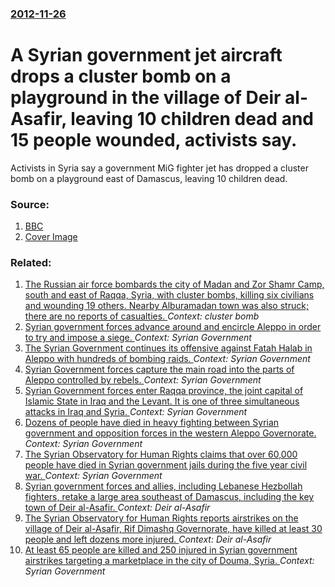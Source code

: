 ### [2012-11-26](/news/2012/11/26/index.md)

# A Syrian government jet aircraft drops a cluster bomb on a playground in the village of Deir al-Asafir, leaving 10 children dead and 15 people wounded, activists say. 

Activists in Syria say a government MiG fighter jet has dropped a cluster bomb on a playground east of Damascus, leaving 10 children dead.


### Source:

1. [BBC](http://www.bbc.co.uk/news/world-middle-east-20491697)
1. [Cover Image](http://ichef.bbci.co.uk/news/1024/media/images/64377000/gif/_64377148_weapons.gif)

### Related:

1. [The Russian air force bombards the city of Madan and Zor Shamr Camp, south and east of Raqqa, Syria, with cluster bombs, killing six civilians and wounding 19 others. Nearby Alburamadan town was also struck; there are no reports of casualties. ](/news/2017/07/23/the-russian-air-force-bombards-the-city-of-madan-and-zor-shamr-camp-south-and-east-of-raqqa-syria-with-cluster-bombs-killing-six-civilia.md) _Context: cluster bomb_
2. [Syrian government forces advance around and encircle Aleppo in order to try and impose a siege. ](/news/2016/09/4/syrian-government-forces-advance-around-and-encircle-aleppo-in-order-to-try-and-impose-a-siege.md) _Context: Syrian Government_
3. [The Syrian Government continues its offensive against Fatah Halab in Aleppo with hundreds of bombing raids. ](/news/2016/09/23/the-syrian-government-continues-its-offensive-against-fatah-halab-in-aleppo-with-hundreds-of-bombing-raids.md) _Context: Syrian Government_
4. [Syrian Government forces capture the main road into the parts of Aleppo controlled by rebels. ](/news/2016/07/17/syrian-government-forces-capture-the-main-road-into-the-parts-of-aleppo-controlled-by-rebels.md) _Context: Syrian Government_
5. [Syrian Government forces enter Raqqa province, the joint capital of Islamic State in Iraq and the Levant. It is one of three simultaneous attacks in Iraq and Syria. ](/news/2016/06/4/syrian-government-forces-enter-raqqa-province-the-joint-capital-of-islamic-state-in-iraq-and-the-levant-it-is-one-of-three-simultaneous-at.md) _Context: Syrian Government_
6. [Dozens of people have died in heavy fighting between Syrian government and opposition forces in the western Aleppo Governorate. ](/news/2016/05/4/dozens-of-people-have-died-in-heavy-fighting-between-syrian-government-and-opposition-forces-in-the-western-aleppo-governorate.md) _Context: Syrian Government_
7. [The Syrian Observatory for Human Rights claims that over 60,000 people have died in Syrian government jails during the five year civil war. ](/news/2016/05/22/the-syrian-observatory-for-human-rights-claims-that-over-60-000-people-have-died-in-syrian-government-jails-during-the-five-year-civil-war.md) _Context: Syrian Government_
8. [Syrian government forces and allies, including Lebanese Hezbollah fighters, retake a large area southeast of Damascus, including the key town of Deir al-Asafir. ](/news/2016/05/19/syrian-government-forces-and-allies-including-lebanese-hezbollah-fighters-retake-a-large-area-southeast-of-damascus-including-the-key-tow.md) _Context: Deir al-Asafir_
9. [The Syrian Observatory for Human Rights reports airstrikes on the village of Deir al-Asafir, Rif Dimashq Governorate, have killed at least 30 people and left dozens more injured. ](/news/2016/04/1/the-syrian-observatory-for-human-rights-reports-airstrikes-on-the-village-of-deir-al-asafir-rif-dimashq-governorate-have-killed-at-least-3.md) _Context: Deir al-Asafir_
10. [At least 65 people are killed and 250 injured in Syrian government airstrikes targeting a marketplace in the city of Douma, Syria. ](/news/2015/10/30/at-least-65-people-are-killed-and-250-injured-in-syrian-government-airstrikes-targeting-a-marketplace-in-the-city-of-douma-syria.md) _Context: Syrian Government_
